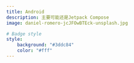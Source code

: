 ```yaml
---
title: Android
description: 主要可能还是Jetpack Compose
image: daniel-romero-jcJFOwBTEck-unsplash.jpg

# Badge style
style:
    background: "#3ddc84"
    color: "#fff"
---
```

